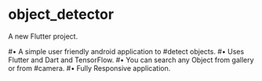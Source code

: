 # object_detector

A new Flutter project.

#• A simple user friendly android application to
#detect objects.
#• Uses Flutter and Dart and TensorFlow.
#• You can search any Object from gallery or from
#camera.
#• Fully Responsive application.
